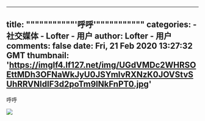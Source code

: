 
---
title: """""""""""'呼呼'"""""""""""
categories: 
    - 社交媒体
    - Lofter - 用户
author: Lofter - 用户
comments: false
date: Fri, 21 Feb 2020 13:27:32 GMT
thumbnail: 'https://imglf4.lf127.net/img/UGdVMDc2WHRSOEttMDh3OFNaWkJyU0JSYmIvRXNzK0JOVStvSUhRRVNIdlF3d2poTm9lNkFnPT0.jpg'
---

<div>   
<p>呼呼</p><p><img src="https://imglf4.lf127.net/img/UGdVMDc2WHRSOEttMDh3OFNaWkJyU0JSYmIvRXNzK0JOVStvSUhRRVNIdlF3d2poTm9lNkFnPT0.jpg" referrerpolicy="no-referrer"></p>  
</div>
            